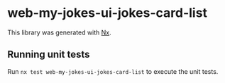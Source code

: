 # web-my-jokes-ui-jokes-card-list

This library was generated with [Nx](https://nx.dev).

## Running unit tests

Run `nx test web-my-jokes-ui-jokes-card-list` to execute the unit tests.
